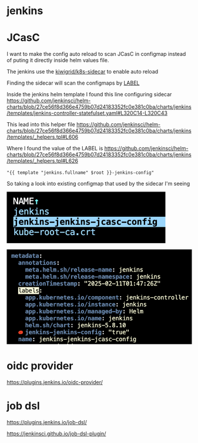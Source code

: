 # jenkins

# JCasC

I want to make the config auto reload to scan JCasC in configmap instead of puting it directly inside helm values file.

The jenkins use the [kiwigrid/k8s-sidecar](https://github.com/kiwigrid/k8s-sidecar) to enable auto reload

Finding the sidecar will scan the configmaps by [LABEL](https://github.com/kiwigrid/k8s-sidecar/blob/182ed019df9c96326a2808b41ed5c5229281e855/README.md?plain=1#L68)

Inside the jenkins helm template I found this line configuring sidecar https://github.com/jenkinsci/helm-charts/blob/27ce56f8d366e4759b07d24183352fc0e381c0ba/charts/jenkins/templates/jenkins-controller-statefulset.yaml#L320C14-L320C43

This lead into this helper file https://github.com/jenkinsci/helm-charts/blob/27ce56f8d366e4759b07d24183352fc0e381c0ba/charts/jenkins/templates/_helpers.tpl#L606

Where I found the value of the LABEL is https://github.com/jenkinsci/helm-charts/blob/27ce56f8d366e4759b07d24183352fc0e381c0ba/charts/jenkins/templates/_helpers.tpl#L626

`"{{ template "jenkins.fullname" $root }}-jenkins-config"`

So taking a look into existing configmap that used by the sidecar I'm seeing

![img](imgs/findings-jenkins-autoreload-1.png)

![img](imgs/findings-jenkins-autoreload-2.png)

# oidc provider

https://plugins.jenkins.io/oidc-provider/

# job dsl

https://plugins.jenkins.io/job-dsl/

https://jenkinsci.github.io/job-dsl-plugin/

